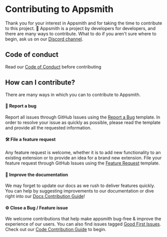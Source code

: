 # Contributing to Appsmith

Thank you for your interest in Appsmith and for taking the time to contribute to this project. 🙌 
Appsmith is a project by developers for developers, and there are many ways to contribute. 
What to do if you aren't sure where to begin, ask us on our [Discord channel](https://discord.com/invite/rBTTVJp). 

## Code of conduct

Read our [Code of Conduct](CODE_OF_CONDUCT.md) before contributing

## How can I contribute?

There are many ways in which you can to contribute to Appsmith.

#### 🐛 Report a bug
Report all issues through GitHub Issues using the [Report a Bug](https://github.com/appsmithorg/appsmith/issues/new?assignees=Nikhil-Nandagopal&labels=Bug%2C+High&template=---bug-report.md&title=%5BBug%5D) template.
In order to resolve your issue as quickly as possible, please read the template and provide all the requested information.

#### 🛠 File a feature request
Any feature request is welcome, whether it is to add new functionality to an existing extension or to provide an idea for a brand new extension.
File your feature request through GitHub Issues using the [Feature Request](https://github.com/appsmithorg/appsmith/issues/new?assignees=Nikhil-Nandagopal&labels=&template=----feature-request.md&title=%5BFeature%5D) template.

#### 📝 Improve the documentation
We may forget to update our docs as we rush to deliver features quickly. You can help by suggesting improvements to our documentation or dive right into our [Docs Contribution Guide](contributions/docs/CONTRIBUTING.md)!

#### ⚙️ Close a Bug / Feature issue
We welcome contributions that help make appsmith bug-free & improve the experience of our users. You can also find issues tagged [Good First Issues](https://github.com/appsmithorg/appsmith/issues?q=is%3Aopen+is%3Aissue+label%3A%22Good+First+Issue%22+bug). Check out our [Code Contribution Guide](contributions/CodeContributionsGuidelines.md) to begin.

